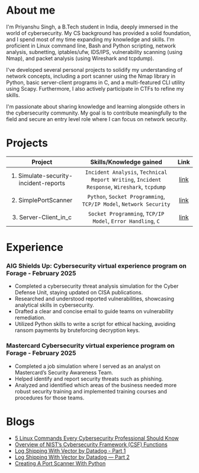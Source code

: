 # About me
I'm Priyanshu Singh, a B.Tech student in India, deeply immersed in the world of cybersecurity. My CS background has provided a solid foundation, and I spend most of my time expanding my knowledge and skills. I'm proficient in Linux command line, Bash and Python scripting, network analysis, subnetting, iptables/ufw, IDS/IPS, vulnerability scanning (using Nmap), and packet analysis (using Wireshark and tcpdump).

I've developed several personal projects to solidify my understanding of network concepts, including a port scanner using the Nmap library in Python, basic server-client programs in C, and a multi-featured CLI utility using Scapy. Furthermore, I also actively participate in CTFs to refine my skills.

I'm passionate about sharing knowledge and learning alongside others in the cybersecurity community. My goal is to contribute meaningfully to the field and secure an entry level role where I can focus on network security.

# Projects

|                Project                |                                   Skills/Knowledge gained                                    |                                     Link                                     |
| :-----------------------------------: | :------------------------------------------------------------------------------------------: | :--------------------------------------------------------------------------: |
| 1. Simulate-security-incident-reports | `Incident Analysis`, `Technical Report Writing`, `Incident Response`, `Wireshark`, `tcpdump` | [link](https://github.com/EADDRINUSE-98/Simulated-security-incident-reports) |
|         2. SimplePortScanner          |              `Python`, `Socket Programming`, `TCP/IP Model`, `Network Security`              |          [link](https://github.com/EADDRINUSE-98/SimplePortScanner)          |
|         3. Server-Client_in_c         |                 `Socket Programming`, `TCP/IP Model`, `Error Handling`, `C`                  |         [link](https://github.com/EADDRINUSE-98/Server-Client_in_c)          |

# Experience
### AIG Shields Up: Cybersecurity virtual experience program on Forage - February 2025
- Completed a cybersecurity threat analysis simulation for the Cyber Defense Unit, staying updated on CISA publications.
- Researched and understood reported vulnerabilities, showcasing analytical skills in cybersecurity.
- Drafted a clear and concise email to guide teams on vulnerability remediation.
- Utilized Python skills to write a script for ethical hacking, avoiding ransom payments by bruteforcing decryption keys.

### Mastercard Cybersecurity virtual experience program on Forage - February 2025
- Completed a job simulation where I served as an analyst on Mastercard’s Security Awareness Team.
- Helped identify and report security threats such as phishing.
- Analyzed and identified which areas of the business needed more robust security training and implemented training courses and procedures for those teams.

# Blogs
- [5 Linux Commands Every Cybersecurity Professional Should Know](https://medium.com/@eaddrinuse-98/5-linux-commands-every-cybersecurity-professional-should-know-7ddf653186a8)
- [Overview of NIST’s Cybersecurity Framework (CSF) Functions](https://medium.com/@eaddrinuse-98/overview-of-nists-cybersecurity-framework-csf-functions-09c4e8686b08)
- [Log Shipping With Vector by Datadog - Part 1](https://medium.com/@eaddrinuse-98/log-shipping-with-vector-by-datadog-part-1-666011eeecc6)
- [Log Shipping With Vector by Datadog — Part 2](https://medium.com/@eaddrinuse-98/log-shipping-with-vector-by-datadog-part-2-f776638b4b07)
- [Creating A Port Scanner With Python](https://medium.com/@eaddrinuse-98/creating-a-port-scanner-with-python-4f24164b60e8)
